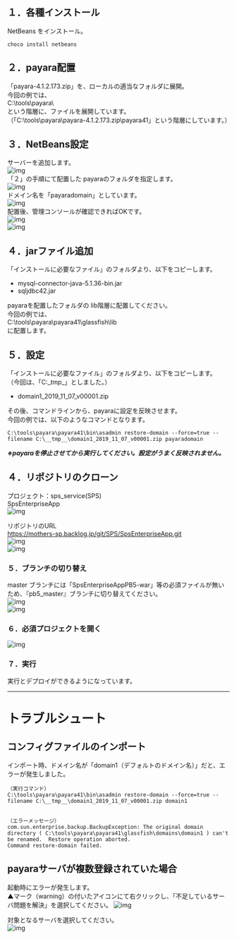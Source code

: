 ## １．各種インストール

NetBeans をインストール。  
```
choco install netbeans
```


## ２．payara配置
「payara-4.1.2.173.zip」を、ローカルの適当なフォルダに展開。  
今回の例では、  
C:\tools\payara\  
という階層に、ファイルを展開しています。  
（「C:\tools\payara\payara-4.1.2.173.zip\payara41」という階層にしています。）  


## ３．NetBeans設定
サーバーを追加します。  
![img](img_env/01.png)  
「２」の手順にて配置した payaraのフォルダを指定します。  
![img](img_env/02.png)  
ドメイン名を「payaradomain」としています。  
![img](img_env/03.png)  
配置後、管理コンソールが確認できればOKです。  
![img](img_env/04.png)  
![img](img_env/05.png)  

## ４．jarファイル追加
「インストールに必要なファイル」のフォルダより、以下をコピーします。

 * mysql-connector-java-5.1.36-bin.jar
 * sqljdbc42.jar

payaraを配置したフォルダの lib階層に配置してください。  
今回の例では、  
C:\tools\payara\payara41\glassfish\lib  
に配置します。  


## ５．設定
「インストールに必要なファイル」のフォルダより、以下をコピーします。  
（今回は、「C:\__tmp__」としました。）  

 * domain1_2019_11_07_v00001.zip

その後、コマンドラインから、payaraに設定を反映させます。  
今回の例では、以下のようなコマンドとなります。
```
C:\tools\payara\payara41\bin\asadmin restore-domain --force=true --filename C:\__tmp__\domain1_2019_11_07_v00001.zip payaradomain
```
***※payaraを停止させてから実行してください。設定がうまく反映されません。***


## ４．リポジトリのクローン
プロジェクト：sps_service(SPS)  
SpsEnterpriseApp  
![img](img_env/06.png)  

リポジトリのURL  
https://mothers-sp.backlog.jp/git/SPS/SpsEnterpriseApp.git  
![img](img_env/07.png)  
![img](img_env/08.png)  


### ５．ブランチの切り替え
master ブランチには「SpsEnterpriseAppPB5-war」等の必須ファイルが無いため、『pb5_master』ブランチに切り替えてください。  
![img](img_env/09.png)  
![img](img_env/10.png)  


### ６．必須プロジェクトを開く
![img](img_env/11.png)  


### ７．実行
実行とデプロイができるようになっています。


________________________________________________________________
# トラブルシュート

## コンフィグファイルのインポート
インポート時、ドメイン名が「domain1（デフォルトのドメイン名）」だと、エラーが発生しました。
```
（実行コマンド）
C:\tools\payara\payara41\bin\asadmin restore-domain --force=true --filename C:\__tmp__\domain1_2019_11_07_v00001.zip domain1


（エラーメッセージ）
com.sun.enterprise.backup.BackupException: The original domain directory ( C:\tools\payara\payara41\glassfish\domains\domain1 ) can't be renamed.  Restore operation aborted.
Command restore-domain failed.
```


## payaraサーバが複数登録されていた場合
起動時にエラーが発生します。  
▲マーク（warning）の付いたアイコンにて右クリックし、「不足しているサーバ問題を解決」を選択してください。
![img](img_env/t01.png)  

対象となるサーバを選択してください。  
![img](img_env/t02.png)  


